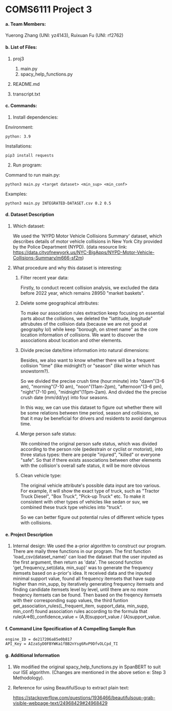 # COMS6111 Project 3

#### a. Team Members:

Yuerong Zhang (UNI: yz4143), 
Ruixuan Fu (UNI: rf2762) 



#### b. List of Files:

1. proj3

   1. main.py
   2. spacy_help_functions.py

2. README.md

3. transcript.txt

   


#### c. Commands:

1. Install dependencies:


 Environment:

```shell
python: 3.9
```

 Installations:

```shell
pip3 install requests
```


2. Run program:

Command to run main.py:

```shell
python3 main.py <target dataset> <min_sup> <min_conf>
```

Examples:

```shell
python3 main.py INTEGRATED-DATASET.csv 0.2 0.5
```



#### d. Dataset Description
1. Which dataset:
   
   We used the 'NYPD Motor Vehicle Collisions Summary' dataset, which describes details of motor vehicle collisions in New York City provided by the Police Department (NYPD). (data resource link: https://data.cityofnewyork.us/NYC-BigApps/NYPD-Motor-Vehicle-Collisions-Summary/m666-sf2m)

2. What procedure and why this dataset is interesting:
   1. Filter recent year data: 
   
      Firstly, to conduct recent collision analysis, we excluded the data before 2022 year, which remains 28950 "market baskets". 

   2. Delete some geographical attributes: 
   
      To make our association rules extraction keep focusing on essential parts about the collisions, we deleted the "lattitude, longitude" attrubutes of the collision data (because we are not good at geography lol) while keep "borough, on street name" as the core location information of collisions. We want to discover the associations about location and other elements. 
   
   3. Divide precise date/time information into natural dimensions: 
   
      Besides, we also want to know whether there will be a frequent collision "time" (like midnight?) or "season" (like winter which has snowstorm?). 
      
      So we divided the precise crush time (hour:minute) into "dawn"(3-6 am), "morning"(7-10 am), "noon"(11am-2pm), "afternoon"(3-6 pm), "night"(7-10 pm), "midnight"(11pm-2am). And divided the the precise crush date (mm/dd/yy) into four seasons. 
   
      In this way, we can use this dataset to figure out whether there will be some relations between time period, season and collisions, so that it may be beneficial for drivers and residents to avoid dangerous time.
   
   4. Merge person safe status: 
   
      We combined the original person safe status, which was divided according to the person role (pedestrain or cyclist or motorist), into three status types: there are people "injured", "killed" or everyone "safe". So that if there exists associations between other elements with the collision's overall safe status, it will be more obvious
   
   5. Clean vehicle type: 
   
      The original vehicle attribute's possible data input are too various. For example, it will show the exact type of truck, such as "Tractor Truck Diesel", "Box Truck", "Pick-up Truck" etc. To make it consistent with other types of vehicles like sedan or suv, we combined these truck type vehicles into "truck". 
      
         So we can better figure out potential rules of different vehicle types with collisions.
      
      

#### e. Project Description

1. Internal design:
   We used the a-prior algorithm to construct our program. There are maily three functions in our program. The first function 'load_csv(dataset_name)' can load the dataset that the user inputed as the first argument, then return as 'data'. The second function 'get_frequency_set(data, min_sup)' was to generate the frequency itemsets based on a-prior's idea. It received data and the inputed minimal support value, found all frequency itemsets that have supp higher than min_supp, by iteratively generating frequency itemsets and finding candidate itemsets level by level, until there are no more freqency itemsets can be found. Then based on the freqency itemsets with their corresponding supp values, the third funtion get_association_rules(L_frequent_item, support_data, min_supp, min_conf) found association rules according to the formula that rule(A=>B)_confidence_value = (A,B)support_value / (A)support_value. 
      

#### f. Command Line Specification of A Compelling Sample Run

```shell
engine_ID = de217206a85e0b817
API_Key = AIzaSyD0FBYWKa1fBB2nYsg6RvP9DfvOLCpd_TI
```



#### g. Additional Information

1. We modified the original spacy_help_functions.py in SpanBERT to suit our ISE algorithm. (Changes are mentioned in the above setion e: Step 3 Methodology).

2. Reference for using BeautifulSoup to extract plain text:

   https://stackoverflow.com/questions/1936466/beautifulsoup-grab-visible-webpage-text/24968429#24968429

   

   

   

